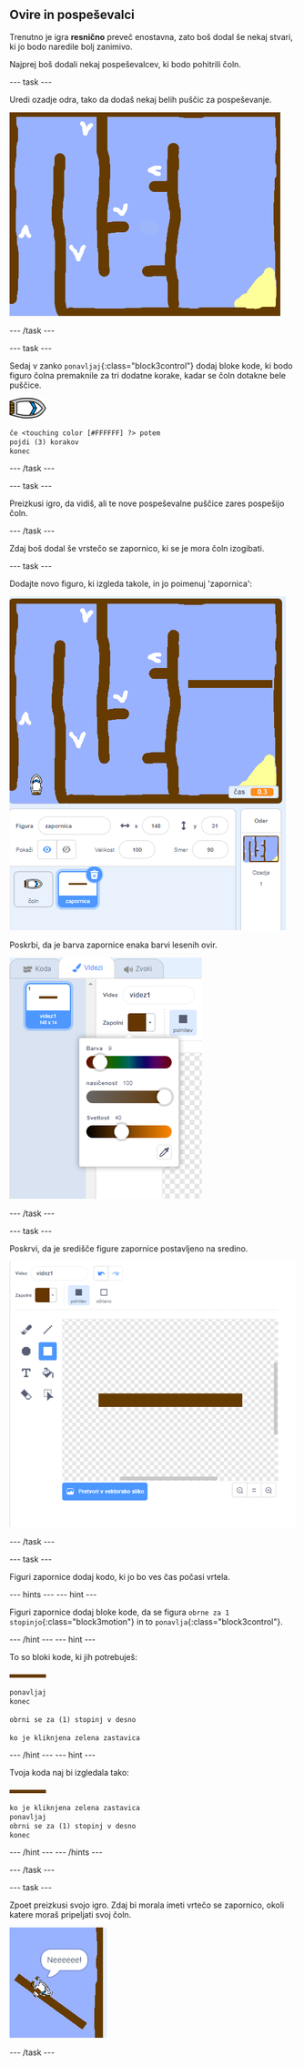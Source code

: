 ## Ovire in pospeševalci

Trenutno je igra **resnično** preveč enostavna, zato boš dodal še nekaj stvari, ki jo bodo naredile bolj zanimivo.

Najprej boš dodali nekaj pospeševalcev, ki bodo pohitrili čoln.

--- task ---

Uredi ozadje odra, tako da dodaš nekaj belih puščic za pospeševanje.

![posnetek zaslona](images/boat-boost.png)

--- /task ---

--- task ---

Sedaj v zanko `ponavljaj`{:class="block3control"} dodaj bloke kode, ki bodo figuro čolna premaknile za tri dodatne korake, kadar se čoln dotakne bele puščice.

![figura čolna](images/boat_resize.png)

```blocks3
če <touching color [#FFFFFF] ?> potem
pojdi (3) korakov
konec
```

--- /task ---

--- task ---

Preizkusi igro, da vidiš, ali te nove pospeševalne puščice zares pospešijo čoln.

--- /task ---

Zdaj boš dodal še vrstečo se zapornico, ki se je mora čoln izogibati.

--- task ---

Dodajte novo figuro, ki izgleda takole, in jo poimenuj 'zapornica':

![posnetek zaslona](images/boat-gate.png)

Poskrbi, da je barva zapornice enaka barvi lesenih ovir.

![posnetek zaslona](images/brown-hsv.png)

--- /task ---

--- task ---

Poskrvi, da je središče figure zapornice postavljeno na sredino.

![posnetek zaslona](images/boat-center.png)

--- /task ---

--- task ---

Figuri zapornice dodaj kodo, ki jo bo ves čas počasi vrtela.

--- hints --- --- hint ---

Figuri zapornice dodaj bloke kode, da se figura `obrne za 1 stopinjo`{:class="block3motion"} in to `ponavlja`{:class="block3control"}.

--- /hint --- --- hint ---

To so bloki kode, ki jih potrebuješ:

![zapornica](images/gate.png)

```blocks3
ponavljaj
konec

obrni se za (1) stopinj v desno

ko je kliknjena zelena zastavica
```

--- /hint --- --- hint ---

Tvoja koda naj bi izgledala tako:

![zapornica](images/gate.png)

```blocks3
ko je kliknjena zelena zastavica
ponavljaj
obrni se za (1) stopinj v desno
konec
```

--- /hint --- --- /hints ---

--- /task ---

--- task ---

Zpoet preizkusi svojo igro. Zdaj bi morala imeti vrtečo se zapornico, okoli katere moraš pripeljati svoj čoln.

![posnetek zaslona](images/boat-gate-test.png)

--- /task ---